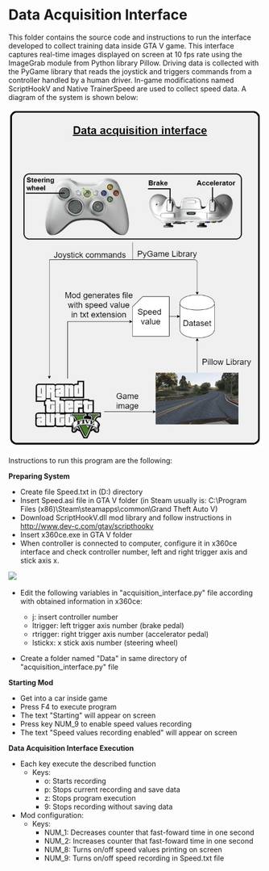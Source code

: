 # Data Acquisition Interface

This folder contains the source code and instructions to run the interface developed to collect training data inside GTA V game. This interface captures real-time images displayed on screen at 10 fps rate using the ImageGrab module from Python library Pillow. Driving data is collected with the PyGame library that reads the joystick and triggers commands from a controller handled by a human driver. In-game modifications named ScriptHookV and Native TrainerSpeed are used to collect speed data. A diagram of the system is shown below:

<img src="https://github.com/henriqueyda/Autonomous-Vehicle-GTA-V/blob/master/images/data_acquisition_interface.png" width=600>

Instructions to run this program are the following:

**Preparing System**
- Create file Speed.txt in (D:) directory
- Insert Speed.asi file in GTA V folder (in Steam usually is: C:\Program Files (x86)\Steam\steamapps\common\Grand Theft Auto V)
- Download ScriptHookV.dll mod library and follow instructions in http://www.dev-c.com/gtav/scripthookv
- Insert x360ce.exe in GTA V folder
- When controller is connected to computer, configure it in x360ce interface and check controller number, left and right trigger axis and stick axis x. 

<img src="https://github.com/henriqueyda/Autonomous-Vehicle-GTA-V/blob/master/images/x360ce_configuration.png" width=600>

- Edit the following variables in "acquisition_interface.py" file according with obtained information in x360ce:
    - j: insert controller number  
    - ltrigger: left trigger axis number (brake pedal)
    - rtrigger: right trigger axis number (accelerator pedal)
    - lstickx: x stick axis number (steering wheel)

- Create a folder named "Data" in same directory of "acquisition_interface.py" file

**Starting Mod**
- Get into a car inside game
- Press F4 to execute program 
- The text "Starting" will appear on screen
- Press key NUM_9 to enable speed values recording 
- The text "Speed values recording enabled" will appear on screen

**Data Acquisition Interface Execution**
- Each key execute the described function
    - Keys:
        - o: Starts recording
        - p: Stops current recording and save data
        - z: Stops program execution
        - 9: Stops recording without saving data
- Mod configuration:
    - Keys:
        - NUM_1: Decreases counter that fast-foward time in one second
        - NUM_2: Increases counter that fast-foward time in one second
        - NUM_8: Turns on/off speed values printing on screen
        - NUM_9: Turns on/off speed recording in Speed.txt file